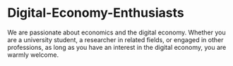 # Digital-Economy-Enthusiasts
We are passionate about economics and the digital economy. Whether you are a university student, a researcher in related fields, or engaged in other professions, as long as you have an interest in the digital economy, you are warmly welcome.
